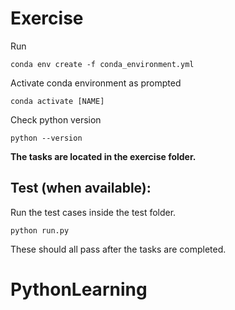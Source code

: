 # Exercise

Run

```conda env create -f conda_environment.yml```

Activate conda environment as prompted

```conda activate [NAME]```

Check python version

```python --version```

**The tasks are located in the exercise folder.**

## Test (when available):

Run the test cases inside the test folder.

```python run.py```

These should all pass after the tasks are completed.
# PythonLearning
